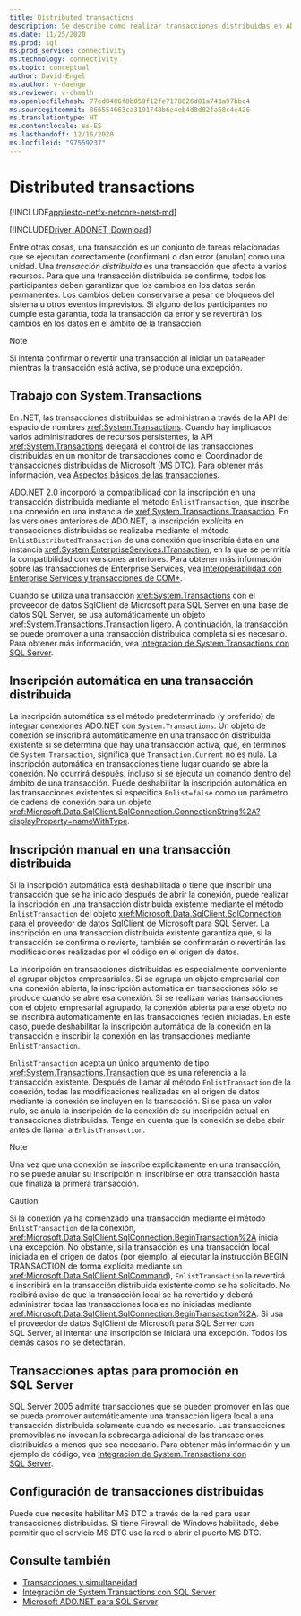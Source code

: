 ```yaml
---
title: Distributed transactions
description: Se describe cómo realizar transacciones distribuidas en ADO.NET.
ms.date: 11/25/2020
ms.prod: sql
ms.prod_service: connectivity
ms.technology: connectivity
ms.topic: conceptual
author: David-Engel
ms.author: v-daenge
ms.reviewer: v-chmalh
ms.openlocfilehash: 77ed8486f8b059f12fe7178826d81a743a97bbc4
ms.sourcegitcommit: 866554663ca3191748b6e4eb4d8d82fa58c4e426
ms.translationtype: HT
ms.contentlocale: es-ES
ms.lasthandoff: 12/16/2020
ms.locfileid: "97559237"
---
```

# <a name="distributed-transactions"></a>Distributed transactions

[!INCLUDE[appliesto-netfx-netcore-netst-md](../../includes/appliesto-netfx-netcore-netst-md.md)]

[!INCLUDE[Driver_ADONET_Download](../../includes/driver_adonet_download.md)]

Entre otras cosas, una transacción es un conjunto de tareas relacionadas que se ejecutan correctamente (confirman) o dan error (anulan) como una unidad. Una *transacción distribuida* es una transacción que afecta a varios recursos. Para que una transacción distribuida se confirme, todos los participantes deben garantizar que los cambios en los datos serán permanentes. Los cambios deben conservarse a pesar de bloqueos del sistema u otros eventos imprevistos. Si alguno de los participantes no cumple esta garantía, toda la transacción da error y se revertirán los cambios en los datos en el ámbito de la transacción. 

> [!NOTE]
> Si intenta confirmar o revertir una transacción al iniciar un `DataReader` mientras la transacción está activa, se produce una excepción.

## <a name="working-with-systemtransactions"></a>Trabajo con System.Transactions

En .NET, las transacciones distribuidas se administran a través de la API del espacio de nombres <xref:System.Transactions>. Cuando hay implicados varios administradores de recursos persistentes, la API <xref:System.Transactions> delegará el control de las transacciones distribuidas en un monitor de transacciones como el Coordinador de transacciones distribuidas de Microsoft (MS DTC). Para obtener más información, vea [Aspectos básicos de las transacciones](/dotnet/framework/data/transactions/transaction-fundamentals).

ADO.NET 2.0 incorporó la compatibilidad con la inscripción en una transacción distribuida mediante el método `EnlistTransaction`, que inscribe una conexión en una instancia de <xref:System.Transactions.Transaction>. En las versiones anteriores de ADO.NET, la inscripción explícita en transacciones distribuidas se realizaba mediante el método `EnlistDistributedTransaction` de una conexión que inscribía ésta en una instancia <xref:System.EnterpriseServices.ITransaction>, en la que se permitía la compatibilidad con versiones anteriores. Para obtener más información sobre las transacciones de Enterprise Services, vea [Interoperabilidad con Enterprise Services y transacciones de COM+](/dotnet/framework/data/transactions/interoperability-with-enterprise-services-and-com-transactions).

Cuando se utiliza una transacción <xref:System.Transactions> con el proveedor de datos SqlClient de Microsoft para SQL Server en una base de datos SQL Server, se usa automáticamente un objeto <xref:System.Transactions.Transaction> ligero. A continuación, la transacción se puede promover a una transacción distribuida completa si es necesario. Para obtener más información, vea [Integración de System.Transactions con SQL Server](system-transactions-integration-with-sql-server.md).

## <a name="automatically-enlisting-in-a-distributed-transaction"></a>Inscripción automática en una transacción distribuida

La inscripción automática es el método predeterminado (y preferido) de integrar conexiones ADO.NET con `System.Transactions`. Un objeto de conexión se inscribirá automáticamente en una transacción distribuida existente si se determina que hay una transacción activa, que, en términos de `System.Transaction`, significa que `Transaction.Current` no es nula. La inscripción automática en transacciones tiene lugar cuando se abre la conexión. No ocurrirá después, incluso si se ejecuta un comando dentro del ámbito de una transacción. Puede deshabilitar la inscripción automática en las transacciones existentes si especifica `Enlist=false` como un parámetro de cadena de conexión para un objeto <xref:Microsoft.Data.SqlClient.SqlConnection.ConnectionString%2A?displayProperty=nameWithType>.

## <a name="manually-enlisting-in-a-distributed-transaction"></a>Inscripción manual en una transacción distribuida

Si la inscripción automática está deshabilitada o tiene que inscribir una transacción que se ha iniciado después de abrir la conexión, puede realizar la inscripción en una transacción distribuida existente mediante el método `EnlistTransaction` del objeto <xref:Microsoft.Data.SqlClient.SqlConnection> para el proveedor de datos SqlClient de Microsoft para SQL Server. La inscripción en una transacción distribuida existente garantiza que, si la transacción se confirma o revierte, también se confirmarán o revertirán las modificaciones realizadas por el código en el origen de datos.

La inscripción en transacciones distribuidas es especialmente conveniente al agrupar objetos empresariales. Si se agrupa un objeto empresarial con una conexión abierta, la inscripción automática en transacciones sólo se produce cuando se abre esa conexión. Si se realizan varias transacciones con el objeto empresarial agrupado, la conexión abierta para ese objeto no se inscribirá automáticamente en las transacciones recién iniciadas. En este caso, puede deshabilitar la inscripción automática de la conexión en la transacción e inscribir la conexión en las transacciones mediante `EnlistTransaction`.

`EnlistTransaction` acepta un único argumento de tipo <xref:System.Transactions.Transaction> que es una referencia a la transacción existente. Después de llamar al método `EnlistTransaction` de la conexión, todas las modificaciones realizadas en el origen de datos mediante la conexión se incluyen en la transacción. Si se pasa un valor nulo, se anula la inscripción de la conexión de su inscripción actual en transacciones distribuidas. Tenga en cuenta que la conexión se debe abrir antes de llamar a `EnlistTransaction`.

> [!NOTE]
> Una vez que una conexión se inscribe explícitamente en una transacción, no se puede anular su inscripción ni inscribirse en otra transacción hasta que finaliza la primera transacción.

> [!CAUTION]
> Si la conexión ya ha comenzado una transacción mediante el método `EnlistTransaction` de la conexión, <xref:Microsoft.Data.SqlClient.SqlConnection.BeginTransaction%2A> inicia una excepción. No obstante, si la transacción es una transacción local iniciada en el origen de datos (por ejemplo, al ejecutar la instrucción BEGIN TRANSACTION de forma explícita mediante un <xref:Microsoft.Data.SqlClient.SqlCommand>), `EnlistTransaction` la revertirá e inscribirá en la transacción distribuida existente como se ha solicitado. No recibirá aviso de que la transacción local se ha revertido y deberá administrar todas las transacciones locales no iniciadas mediante <xref:Microsoft.Data.SqlClient.SqlConnection.BeginTransaction%2A>. Si usa el proveedor de datos SqlClient de Microsoft para SQL Server con SQL Server, al intentar una inscripción se iniciará una excepción. Todos los demás casos no se detectarán.  

## <a name="promotable-transactions-in-sql-server"></a>Transacciones aptas para promoción en SQL Server

SQL Server 2005 admite transacciones que se pueden promover en las que se pueda promover automáticamente una transacción ligera local a una transacción distribuida solamente cuando es necesario. Las transacciones promovibles no invocan la sobrecarga adicional de las transacciones distribuidas a menos que sea necesario. Para obtener más información y un ejemplo de código, vea [Integración de System.Transactions con SQL Server](system-transactions-integration-with-sql-server.md).

## <a name="configuring-distributed-transactions"></a>Configuración de transacciones distribuidas

 Puede que necesite habilitar MS DTC a través de la red para usar transacciones distribuidas. Si tiene Firewall de Windows habilitado, debe permitir que el servicio MS DTC use la red o abrir el puerto MS DTC.  
  
## <a name="see-also"></a>Consulte también

- [Transacciones y simultaneidad](transactions-and-concurrency.md)
- [Integración de System.Transactions con SQL Server](system-transactions-integration-with-sql-server.md)
- [Microsoft ADO.NET para SQL Server](microsoft-ado-net-sql-server.md)
